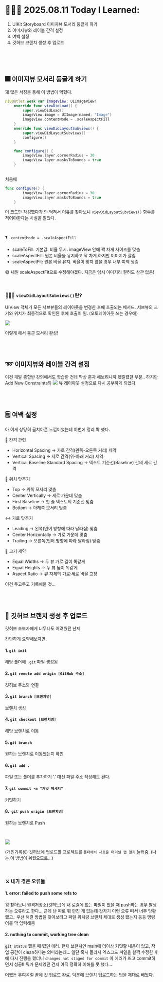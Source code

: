 # 👩🏻‍💻 2025.08.11 Today I Learned:

1. UIKit Storyboard 이미지뷰 모서리 둥글게 하기
2. 이미지뷰와 레이블 간격 설정
3. 여백 설정
4. 깃허브 브랜치 생성 후 업로드

<br>
<br>
<br>

## 🎆 이미지뷰 모서리 둥글게 하기
꽤 많은 서칭을 통해 이 방법이 먹혔다.
```swift
@IBOutlet weak var imageView: UIImageView!
    override func viewDidLoad() {
        super.viewDidLoad()
        imageView.image = UIImage(named: "Image")
        imageView.contentMode = .scaleAspectFill
    }
    override func viewDidLayoutSubviews() {
        super.viewDidLayoutSubviews()
        configure()
    }

    func configure() {
        imageView.layer.cornerRadius = 30
        imageView.layer.masksToBounds = true
    }
    
```

처음에 
```swift
func configure() {
        imageView.layer.cornerRadius = 30
        imageView.layer.masksToBounds = true
    }
```
이 코드만 작성했다가 안 먹혀서 이유를 찾아보니
`viewDidLayoutSubviews()` 함수를 적어야한다는 사실을 알았다.

<br>

❓ `.contentMode = .scaleAspectFill`
- scaleToFill: 기본값. 비율 무시. imageView 안에 꽉 차게 사이즈를 맞춤
- scaleAspectFill: 원본 비율을 유지하고 꽉 차게 하지만 이미지가 잘림
- scaleAspectFit: 원본 비율 유지. 비율이 맞지 않을 경우 내부 여백 생김

😅 내일 scaleAspectFit으로 수정해야겠다. 지금은 임시 이미지라 잘려도 상관 없음!

<br>

### 💁🏻‍♀️ `viewDidLayoutSubviews()`란?
UIView 객체가 모든 서브뷰들의 레이아웃을 변경한 후에 호출되는 메서드. 서브뷰의 크기와 위치가 최종적으로 확인된 후에 호출이 됨. (오토레이아웃 쓰는 경우에)

![](https://velog.velcdn.com/images/jihyee10/post/295d7851-ca3a-483f-8f82-66774ee93489/image.png)

이렇게 해서 둥근 모서리 완성!

<br>

<br>

## ➿ 이미지뷰와 레이블 간격 설정
이건 개발 종합반 강의에서도 학습한 건데 막상 혼자 해보려니까 헷갈렸던 부분.. 하지만 Add New Constraints와 ![](https://velog.velcdn.com/images/jihyee10/post/03666dd4-45d4-4125-93f3-27f379cb6374/image.png)
뷰 레이아웃 설정으로 다시 공부하게 되었다.

<br>
<br>

## 🗒️ 여백 설정
아 이게 상당히 골치아픈 느낌이었는데 이번에 정리 쫙 했다. 

📏 간격 관련
* Horizontal Spacing → 가로 간격(왼쪽-오른쪽 거리) 제약
* Vertical Spacing → 세로 간격(위-아래 거리) 제약
* Vertical Baseline Standard Spacing → 텍스트 기준선(Baseline) 간의 세로 간격

📐 위치 맞추기
* Top → 위쪽 모서리 맞춤
* Center Vertically → 세로 가운데 맞춤
* First Baseline → 첫 줄 텍스트의 기준선 맞춤
* Bottom → 아래쪽 모서리 맞춤

↔ 가로 맞추기
* Leading → 왼쪽(언어 방향에 따라 달라짐) 맞춤
* Center Horizontally → 가로 가운데 맞춤
* Trailing → 오른쪽(언어 방향에 따라 달라짐) 맞춤

📏 크기 제약
* Equal Widths → 두 뷰 가로 길이 똑같게
* Equal Heights → 두 뷰 높이 똑같게
* Aspect Ratio → 뷰 자체의 가로:세로 비율 고정

이건 두고두고 기록해둘 것...

<br>
<br>

 
## 🫩 깃허브 브랜치 생성 후 업로드
깃허브 초보자에게 너무나도 어려웠던 난제
<br>

간단하게 요약해보자면,

#### 1. `git init`
해당 폴더에 `.git` 파일 생성됨

#### 2. `git remote add origin [GitHub 주소]`
깃허브 주소와 연결

#### 3. `git branch [브랜치명]`
브랜치 생성

#### 4. `git checkout [브랜치명]`
해당 브랜치로 이동

#### 5. `git branch `

원하는 브랜치로 이동했는지 확인

#### 6. `git add .`
파일 또는 폴더를 추가하기 '.' 대신 파일 주소 작성해도 된다.

#### 7. `git commit -m "커밋 메세지"`
커밋하기

#### 8.` git push origin [브랜치명]`
원하는 브랜치로 Push

<br>


![](https://velog.velcdn.com/images/jihyee10/post/14b7eb83-41aa-4fc9-a631-06051727e935/image.png)

(개인기록용) 깃허브에 업로드할 프로젝트를 `폴더에서 새로운 터미널 탭 열기` 눌러줌. (나는 이 방법이 쉬웠으므로...)

<br>

### ⚔️ 내가 겪은 오류들

#### 1. error: failed to push some refs to
읭 찾아보니 원격저장소(깃허브)에 내 로컬에 없는 파일이 있을 때 push하는 경우 발생하는 오류라고 한다... 근데 난 따로 뭐 만진 게 없는데 갑자기 이런 오류 떠서 너무 당황했고.. 우선 해결 방법을 찾아보려고 파일 위치랑 브랜치 제대로 생성 됐는지 등등 명령어를 막 입력해봄

#### 2. nothing to commit, working tree clean
`git status` 했을 때 떴던 에러. 현재 브랜치인 main에 더이상 커밋할 내용이 없고, 작업 공간이 clean하다는 의미라는데... 일단 혹시 몰라서 엑스코드 파일을 살짝 수정한 후에 다시 진행을 했더니 `changes not staged for commit` 이 에러가 뜨고 commit하면서 성공!! 뭐가 문제였던 건지 아직 정확히 이해를 못 했다...

어쨌든 우여곡절 끝에 깃 업로드 완료. 덕분에 브랜치 업로드하는 법을 제대로 배웠다.
